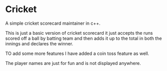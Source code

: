 # Cricket
A simple cricket scorecard maintainer in c++.

This is just a basic version of cricket scorecard it just accepts the runs scored off a ball by batting team and then adds it up to the total in both the innings and declares the winner.

TO add some more features I have added a coin toss feature as well.

The player names are just for fun and is not displayed anywhere.
